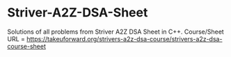 # Striver-A2Z-DSA-Sheet
Solutions of all problems from Striver A2Z DSA Sheet in C++. Course/Sheet URL = https://takeuforward.org/strivers-a2z-dsa-course/strivers-a2z-dsa-course-sheet
